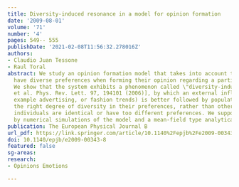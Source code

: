 ```yaml
---
title: Diversity-induced resonance in a model for opinion formation
date: '2009-08-01'
volume: '71'
number: '4'
pages: 549-- 555
publishDate: '2021-02-08T11:56:32.278016Z'
authors:
- Claudio Juan Tessone
- Raul Toral
abstract: We study an opinion formation model that takes into account that individuals
  have diverse preferences when forming their opinion regarding a particular issue.
  We show that the system exhibits a phenomenon called \"diversity-induced resonance\"[Tessone
  et al. Phys. Rev. Lett. 97, 194101 (2006)], by which an external influence (for
  example advertising, or fashion trends) is better followed by populations having
  the right degree of diversity in their preferences, rather than others where the
  individuals are identical or have too different preferences. We support our findings
  by numerical simulations of the model and a mean-field type analytical theory.
publication: The European Physical Journal B
url_pdf: https://link.springer.com/article/10.1140%2Fepjb%2Fe2009-00343-8
doi: 10.1140/epjb/e2009-00343-8
featured: false
sg-areas:
research:
- Opinions Emotions

---
```

